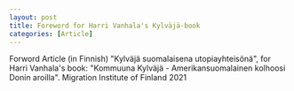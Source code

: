 ```yaml
---
layout: post
title: Foreword for Harri Vanhala's Kylväjä-book
categories: [Article]
---
```

Forword Article (in Finnish) "Kylväjä suomalaisena utopiayhteisönä", for Harri Vanhala's book: "Kommuuna Kylväjä - Amerikansuomalainen kolhoosi Donin aroilla". Migration Institute of Finland 2021
